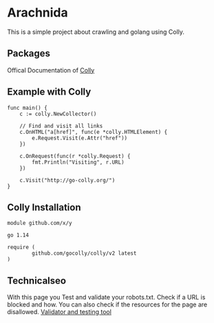 # Arachnida
This is a simple project about crawling and golang using Colly.

## Packages
Offical Documentation of [Colly](http://go-colly.org/docs/examples/reddit/) 

## Example with Colly
```
func main() {
	c := colly.NewCollector()

	// Find and visit all links
	c.OnHTML("a[href]", func(e *colly.HTMLElement) {
		e.Request.Visit(e.Attr("href"))
	})

	c.OnRequest(func(r *colly.Request) {
		fmt.Println("Visiting", r.URL)
	})

	c.Visit("http://go-colly.org/")
}
```

## Colly Installation
```
module github.com/x/y

go 1.14

require (
        github.com/gocolly/colly/v2 latest
)
```

## Technicalseo
With this page you Test and validate your robots.txt. Check if a URL is blocked and how. You can also check if the resources for the page are disallowed.
[Validator and testing tool](https://technicalseo.com/tools/robots-txt/)
